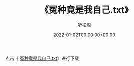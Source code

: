 ﻿---
title:  《冤种竟是我自己.txt》
date:   2022-01-02T00:00:00+00:00
author: 听松阁
layout: post
permalink: /冤种竟是我自己/
categories: 小说
tags: [小说]
---

点击《 [冤种竟是我自己.txt](http://img.660000.xyz/bookstukust/book/bntxt/10/冤种竟是我自己.txt)》进行下载